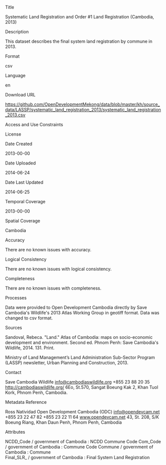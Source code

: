 Title

Systematic Land Registration and Order #1 Land Registration (Cambodia, 2013)

Description

This dataset describes the final system land registration by commune in 2013.

Format

csv

Language

en

Download URL

https://github.com/OpenDevelopmentMekong/data/blob/master/kh/source_data/LASSP/systematic_land_registration_2013/systematic_land_registration_2013.csv

Access and Use Constraints



License



Date Created

2013-00-00

Date Uploaded

2014-06-24

Date Last Updated

2014-06-25

Temporal Coverage

2013-00-00

Spatial Coverage

Cambodia

Accuracy

There are no known issues with accuracy.

Logical Consistency

There are no known issues with logical consistency.

Completeness

There are no known issues with completeness.

Processes

Data were provided to Open Development Cambodia directly by Save Cambodia's Wildlife's 2013 Atlas Working Group in geotiff format.  Data was changed to csv format.

Sources

Sandoval, Rebeca. "Land." Atlas of Cambodia: maps on socio-economic development and environment. Second ed. Phnom Penh: Save Cambodia's Wildlife, 2014. 131. Print.

Ministry of Land Management’s Land Administration Sub-Sector Program (LASSP) newsletter, Urban Planning and Construction, 2013.

Contact

Save Cambodia Wildlife 
info@cambodiaswildlife.org 
+855 23 88 20 35 
http://cambodiaswildlife.org/ 
6Eo, St.570, Sangat Boeung Kak 2, Khan Tuol Kork, Phnom Penh, Cambodia.

Metadata Reference

Ross Natividad 
Open Development Cambodia (ODC) 
info@opendevcam.net 
+855 23 22 47 82 
+855 23 22 11 64 
www.opendevcam.net 
43, St. 208, S/K Boeung Riang, Khan Daun Penh, Phnom Penh, Cambodia


Attributes

NCDD_Code / government of Cambodia :	NCDD Commune Code
Com_Code / government of Cambodia :	Commune Code
Commune / government of Cambodia :	Commune  
Final_SLR_ / government of Cambodia :	Final System Land Registration 



